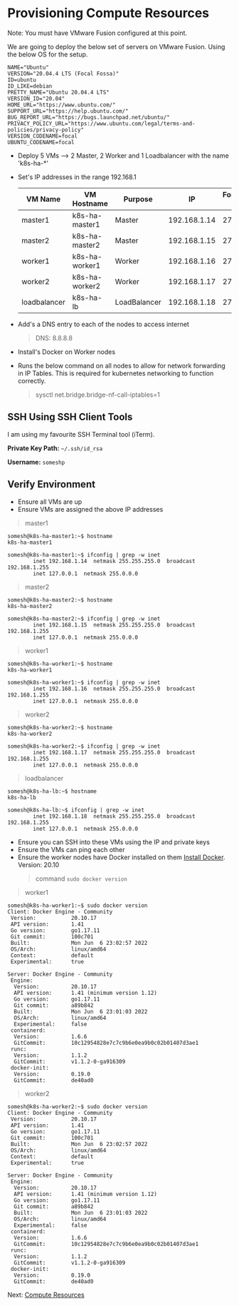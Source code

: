 # Provisioning Compute Resources

Note: You must have VMware Fusion configured at this point.

We are going to deploy the below set of servers on VMware Fusion. Using the below OS for the setup.

```
NAME="Ubuntu"
VERSION="20.04.4 LTS (Focal Fossa)"
ID=ubuntu
ID_LIKE=debian
PRETTY_NAME="Ubuntu 20.04.4 LTS"
VERSION_ID="20.04"
HOME_URL="https://www.ubuntu.com/"
SUPPORT_URL="https://help.ubuntu.com/"
BUG_REPORT_URL="https://bugs.launchpad.net/ubuntu/"
PRIVACY_POLICY_URL="https://www.ubuntu.com/legal/terms-and-policies/privacy-policy"
VERSION_CODENAME=focal
UBUNTU_CODENAME=focal
```

- Deploy 5 VMs --> 2 Master, 2 Worker and 1 Loadbalancer with the name 'k8s-ha-*'

- Set's IP addresses in the range 192.168.1

    |   VM Name    |   VM Hostname   |     Purpose   |     IP       |  Forwarded Port  |
    | ------------ | --------------- | ------------- | ------------ | ---------------- |
    | master1      | k8s-ha-master1  | Master        | 192.168.1.14 |     2711         |
    | master2      | k8s-ha-master2  | Master        | 192.168.1.15 |     2712         |
    | worker1      | k8s-ha-worker1  | Worker        | 192.168.1.16 |     2721         |
    | worker2      | k8s-ha-worker2  | Worker        | 192.168.1.17 |     2722         |
    | loadbalancer | k8s-ha-lb       | LoadBalancer  | 192.168.1.18 |     2730         |


- Add's a DNS entry to each of the nodes to access internet
    > DNS: 8.8.8.8

- Install's Docker on Worker nodes
- Runs the below command on all nodes to allow for network forwarding in IP Tables.
  This is required for kubernetes networking to function correctly.
    > sysctl net.bridge.bridge-nf-call-iptables=1


## SSH Using SSH Client Tools

I am using my favourite SSH Terminal tool (iTerm).

**Private Key Path:** `~/.ssh/id_rsa`

**Username:** `someshp`

## Verify Environment

- Ensure all VMs are up
- Ensure VMs are assigned the above IP addresses

> master1
```
somesh@k8s-ha-master1:~$ hostname
k8s-ha-master1

somesh@k8s-ha-master1:~$ ifconfig | grep -w inet
        inet 192.168.1.14  netmask 255.255.255.0  broadcast 192.168.1.255
        inet 127.0.0.1  netmask 255.0.0.0
```

> master2
```
somesh@k8s-ha-master2:~$ hostname
k8s-ha-master2

somesh@k8s-ha-master2:~$ ifconfig | grep -w inet
        inet 192.168.1.15  netmask 255.255.255.0  broadcast 192.168.1.255
        inet 127.0.0.1  netmask 255.0.0.0
```

> worker1
```
somesh@k8s-ha-worker1:~$ hostname
k8s-ha-worker1

somesh@k8s-ha-worker1:~$ ifconfig | grep -w inet
        inet 192.168.1.16  netmask 255.255.255.0  broadcast 192.168.1.255
        inet 127.0.0.1  netmask 255.0.0.0
```

> worker2
```
somesh@k8s-ha-worker2:~$ hostname
k8s-ha-worker2

somesh@k8s-ha-worker2:~$ ifconfig | grep -w inet
        inet 192.168.1.17  netmask 255.255.255.0  broadcast 192.168.1.255
        inet 127.0.0.1  netmask 255.0.0.0
```

> loadbalancer
```
somesh@k8s-ha-lb:~$ hostname
k8s-ha-lb

somesh@k8s-ha-lb:~$ ifconfig | grep -w inet
        inet 192.168.1.18  netmask 255.255.255.0  broadcast 192.168.1.255
        inet 127.0.0.1  netmask 255.0.0.0
```

- Ensure you can SSH into these VMs using the IP and private keys
- Ensure the VMs can ping each other
- Ensure the worker nodes have Docker installed on them [Install Docker](https://docs.docker.com/engine/install/ubuntu/). Version: 20.10
  > command `sudo docker version`

> worker1
```
somesh@k8s-ha-worker1:~$ sudo docker version
Client: Docker Engine - Community
 Version:           20.10.17
 API version:       1.41
 Go version:        go1.17.11
 Git commit:        100c701
 Built:             Mon Jun  6 23:02:57 2022
 OS/Arch:           linux/amd64
 Context:           default
 Experimental:      true

Server: Docker Engine - Community
 Engine:
  Version:          20.10.17
  API version:      1.41 (minimum version 1.12)
  Go version:       go1.17.11
  Git commit:       a89b842
  Built:            Mon Jun  6 23:01:03 2022
  OS/Arch:          linux/amd64
  Experimental:     false
 containerd:
  Version:          1.6.6
  GitCommit:        10c12954828e7c7c9b6e0ea9b0c02b01407d3ae1
 runc:
  Version:          1.1.2
  GitCommit:        v1.1.2-0-ga916309
 docker-init:
  Version:          0.19.0
  GitCommit:        de40ad0
```

> worker2
```
somesh@k8s-ha-worker2:~$ sudo docker version
Client: Docker Engine - Community
 Version:           20.10.17
 API version:       1.41
 Go version:        go1.17.11
 Git commit:        100c701
 Built:             Mon Jun  6 23:02:57 2022
 OS/Arch:           linux/amd64
 Context:           default
 Experimental:      true

Server: Docker Engine - Community
 Engine:
  Version:          20.10.17
  API version:      1.41 (minimum version 1.12)
  Go version:       go1.17.11
  Git commit:       a89b842
  Built:            Mon Jun  6 23:01:03 2022
  OS/Arch:          linux/amd64
  Experimental:     false
 containerd:
  Version:          1.6.6
  GitCommit:        10c12954828e7c7c9b6e0ea9b0c02b01407d3ae1
 runc:
  Version:          1.1.2
  GitCommit:        v1.1.2-0-ga916309
 docker-init:
  Version:          0.19.0
  GitCommit:        de40ad0
```

Next: [Compute Resources](03-compute-resources.md)
